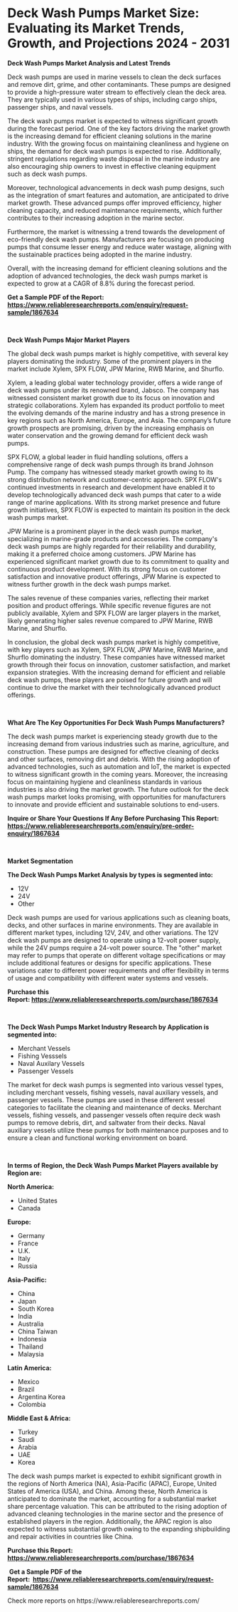 <p><h1>Deck Wash Pumps Market Size: Evaluating its Market Trends, Growth, and Projections 2024 - 2031</h1></p><p><strong>Deck Wash Pumps Market Analysis and Latest Trends</strong></p>
<p><p>Deck wash pumps are used in marine vessels to clean the deck surfaces and remove dirt, grime, and other contaminants. These pumps are designed to provide a high-pressure water stream to effectively clean the deck area. They are typically used in various types of ships, including cargo ships, passenger ships, and naval vessels.</p><p>The deck wash pumps market is expected to witness significant growth during the forecast period. One of the key factors driving the market growth is the increasing demand for efficient cleaning solutions in the marine industry. With the growing focus on maintaining cleanliness and hygiene on ships, the demand for deck wash pumps is expected to rise. Additionally, stringent regulations regarding waste disposal in the marine industry are also encouraging ship owners to invest in effective cleaning equipment such as deck wash pumps.</p><p>Moreover, technological advancements in deck wash pump designs, such as the integration of smart features and automation, are anticipated to drive market growth. These advanced pumps offer improved efficiency, higher cleaning capacity, and reduced maintenance requirements, which further contributes to their increasing adoption in the marine sector.</p><p>Furthermore, the market is witnessing a trend towards the development of eco-friendly deck wash pumps. Manufacturers are focusing on producing pumps that consume lesser energy and reduce water wastage, aligning with the sustainable practices being adopted in the marine industry.</p><p>Overall, with the increasing demand for efficient cleaning solutions and the adoption of advanced technologies, the deck wash pumps market is expected to grow at a CAGR of 8.8% during the forecast period.</p></p>
<p><strong>Get a Sample PDF of the Report:&nbsp; <a href="https://www.reliableresearchreports.com/enquiry/request-sample/1867634">https://www.reliableresearchreports.com/enquiry/request-sample/1867634</a></strong></p>
<p>&nbsp;</p>
<p><strong>Deck Wash Pumps Major Market Players</strong></p>
<p><p>The global deck wash pumps market is highly competitive, with several key players dominating the industry. Some of the prominent players in the market include Xylem, SPX FLOW, JPW Marine, RWB Marine, and Shurflo.</p><p>Xylem, a leading global water technology provider, offers a wide range of deck wash pumps under its renowned brand, Jabsco. The company has witnessed consistent market growth due to its focus on innovation and strategic collaborations. Xylem has expanded its product portfolio to meet the evolving demands of the marine industry and has a strong presence in key regions such as North America, Europe, and Asia. The company’s future growth prospects are promising, driven by the increasing emphasis on water conservation and the growing demand for efficient deck wash pumps.</p><p>SPX FLOW, a global leader in fluid handling solutions, offers a comprehensive range of deck wash pumps through its brand Johnson Pump. The company has witnessed steady market growth owing to its strong distribution network and customer-centric approach. SPX FLOW's continued investments in research and development have enabled it to develop technologically advanced deck wash pumps that cater to a wide range of marine applications. With its strong market presence and future growth initiatives, SPX FLOW is expected to maintain its position in the deck wash pumps market.</p><p>JPW Marine is a prominent player in the deck wash pumps market, specializing in marine-grade products and accessories. The company's deck wash pumps are highly regarded for their reliability and durability, making it a preferred choice among customers. JPW Marine has experienced significant market growth due to its commitment to quality and continuous product development. With its strong focus on customer satisfaction and innovative product offerings, JPW Marine is expected to witness further growth in the deck wash pumps market.</p><p>The sales revenue of these companies varies, reflecting their market position and product offerings. While specific revenue figures are not publicly available, Xylem and SPX FLOW are larger players in the market, likely generating higher sales revenue compared to JPW Marine, RWB Marine, and Shurflo.</p><p>In conclusion, the global deck wash pumps market is highly competitive, with key players such as Xylem, SPX FLOW, JPW Marine, RWB Marine, and Shurflo dominating the industry. These companies have witnessed market growth through their focus on innovation, customer satisfaction, and market expansion strategies. With the increasing demand for efficient and reliable deck wash pumps, these players are poised for future growth and will continue to drive the market with their technologically advanced product offerings.</p></p>
<p>&nbsp;</p>
<p><strong>What Are The Key Opportunities For Deck Wash Pumps Manufacturers?</strong></p>
<p><p>The deck wash pumps market is experiencing steady growth due to the increasing demand from various industries such as marine, agriculture, and construction. These pumps are designed for effective cleaning of decks and other surfaces, removing dirt and debris. With the rising adoption of advanced technologies, such as automation and IoT, the market is expected to witness significant growth in the coming years. Moreover, the increasing focus on maintaining hygiene and cleanliness standards in various industries is also driving the market growth. The future outlook for the deck wash pumps market looks promising, with opportunities for manufacturers to innovate and provide efficient and sustainable solutions to end-users.</p></p>
<p><strong>Inquire or Share Your Questions If Any Before Purchasing This Report: <a href="https://www.reliableresearchreports.com/enquiry/pre-order-enquiry/1867634">https://www.reliableresearchreports.com/enquiry/pre-order-enquiry/1867634</a></strong></p>
<p>&nbsp;</p>
<p><strong>Market Segmentation</strong></p>
<p><strong>The Deck Wash Pumps Market Analysis by types is segmented into:</strong></p>
<p><ul><li>12V</li><li>24V</li><li>Other</li></ul></p>
<p><p>Deck wash pumps are used for various applications such as cleaning boats, decks, and other surfaces in marine environments. They are available in different market types, including 12V, 24V, and other variations. The 12V deck wash pumps are designed to operate using a 12-volt power supply, while the 24V pumps require a 24-volt power source. The "other" market may refer to pumps that operate on different voltage specifications or may include additional features or designs for specific applications. These variations cater to different power requirements and offer flexibility in terms of usage and compatibility with different water systems and vessels.</p></p>
<p><strong>Purchase this Report:&nbsp;<a href="https://www.reliableresearchreports.com/purchase/1867634">https://www.reliableresearchreports.com/purchase/1867634</a></strong></p>
<p>&nbsp;</p>
<p><strong>The Deck Wash Pumps Market Industry Research by Application is segmented into:</strong></p>
<p><ul><li>Merchant Vessels</li><li>Fishing Vesssels</li><li>Naval Auxilary Vessels</li><li>Passenger Vessels</li></ul></p>
<p><p>The market for deck wash pumps is segmented into various vessel types, including merchant vessels, fishing vessels, naval auxiliary vessels, and passenger vessels. These pumps are used in these different vessel categories to facilitate the cleaning and maintenance of decks. Merchant vessels, fishing vessels, and passenger vessels often require deck wash pumps to remove debris, dirt, and saltwater from their decks. Naval auxiliary vessels utilize these pumps for both maintenance purposes and to ensure a clean and functional working environment on board.</p></p>
<p>&nbsp;</p>
<p><strong>In terms of Region, the Deck Wash Pumps Market Players available by Region are:</strong></p>
<p>
    <p> <strong> North America: </strong>
        <ul>
            <li>United States</li>
            <li>Canada</li>
        </ul>
        </p> 
    <p> <strong> Europe: </strong>
        <ul>
            <li>Germany</li>
            <li>France</li>
            <li>U.K.</li>
            <li>Italy</li>
            <li>Russia</li>
        </ul>
        </p> 
    <p> <strong> Asia-Pacific: </strong>
        <ul>
            <li>China</li>
            <li>Japan</li>
            <li>South Korea</li>
            <li>India</li>
            <li>Australia</li>
            <li>China Taiwan</li>
            <li>Indonesia</li>
            <li>Thailand</li>
            <li>Malaysia</li>
        </ul>
        </p> 
    <p> <strong> Latin America: </strong>
        <ul>
            <li>Mexico</li>
            <li>Brazil</li>
            <li>Argentina Korea</li>
            <li>Colombia</li>
        </ul>
        </p> 
    <p> <strong> Middle East & Africa: </strong>
        <ul>
            <li>Turkey</li>
            <li>Saudi</li>
            <li>Arabia</li>
            <li>UAE</li>
            <li>Korea</li>
        </ul>
    </p>
    </p>
<p><p>The deck wash pumps market is expected to exhibit significant growth in the regions of North America (NA), Asia-Pacific (APAC), Europe, United States of America (USA), and China. Among these, North America is anticipated to dominate the market, accounting for a substantial market share percentage valuation. This can be attributed to the rising adoption of advanced cleaning technologies in the marine sector and the presence of established players in the region. Additionally, the APAC region is also expected to witness substantial growth owing to the expanding shipbuilding and repair activities in countries like China.</p></p>
<p><strong>Purchase this Report: <a href="https://www.reliableresearchreports.com/purchase/1867634">https://www.reliableresearchreports.com/purchase/1867634</a></strong></p>
<p>&nbsp;<strong>Get a Sample PDF of the Report:&nbsp;&nbsp;<a href="https://www.reliableresearchreports.com/enquiry/request-sample/1867634">https://www.reliableresearchreports.com/enquiry/request-sample/1867634</a></strong></p>
<p><strong></strong></p>
<p>Check more reports on https://www.reliableresearchreports.com/</p>